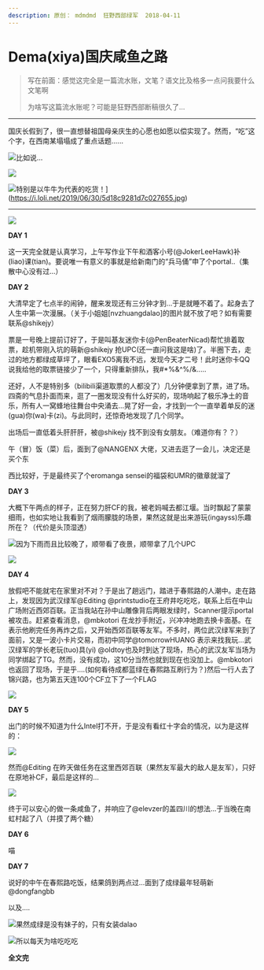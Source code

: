 ```yaml
---
description: 原创： mdmdmd  狂野西部绿军  2018-04-11
---
```


# Dema\(xiya\)国庆咸鱼之路

> 写在前面：感觉这完全是一篇流水账，文笔？语文比及格多一点问我要什么文笔啊
>
> 为啥写这篇流水账呢？可能是狂野西部断稿很久了...

___

国庆长假到了，很一直想替祖国母亲庆生的心愿也如愿以偿实现了。然而，“吃”这个字，在西南某塌塌成了重点话题......

![比如说...](https://i.loli.net/2019/06/30/5d18c927eeb2d61131.jpg)

![](https://i.loli.net/2019/06/30/5d18c9280f3f072092.jpg)

![特别是以牛牛为代表的吃货！](https://i.loli.net/2019/06/30/5d18c9281d7c027655.jpg)](https://i.loli.net/2019/06/30/5d18c9281d7c027655.jpg)

___

![](https://i.loli.net/2019/06/30/5d18c9282db8085759.jpg)

**DAY 1**

 这一天完全就是认真学习，上午写作业下午和酒客小号\(@JokerLeeHawk\)补\(liao\)课\(tian\)。要说唯一有意义的事就是给新南门的“兵马俑”申了个portal..（集散中心没有过...） 

**DAY 2**

大清早定了七点半的闹钟，醒来发现还有三分钟才到...于是就睡不着了。起身去了人生中第一次漫展。（关于小姐姐\[nvzhuangdalao\]的图片就不放了吧？如有需要联系@shikejy）

票是一号晚上提前订好了，于是叫基友迷你卡\(@PenBeaterNicad\)帮忙排着取票，趁机带刚入坑的萌新@shikejy 抢UPC\(还一直问我这是啥\)了。半圈下去，走过的地方都绿成草坪了，眼看EXO5离我不远，发现今天才二号！此时迷你卡QQ说我给他的取票链接少了一个，只得重新排队，我\#\*%&^%/&.....

还好，人不是特别多（bilibili渠道取票的人都没了）几分钟便拿到了票，进了场。四斋的气息扑面而来，逛了一圈发现没有什么好买的，现场响起了极乐净土的音乐，所有人一窝蜂地往舞台中央涌去...晃了好一会，才找到一个一直举着单反的迷\(gua\)你\(wa\)卡\(zi\)。与此同时，还惊奇地发现了几个同学。

出场后一直低着头肝肝肝，被@shikejy 找不到没有女朋友。（难道你有？？）

午（冒）饭（菜）后，面到了@NANGENX 大佬，又进去逛了一会儿，决定还是买个东

西比较好，于是最终买了个eromanga sensei的福袋和UMR的徽章就溜了

**DAY 3**

大概下午两点的样子，正在努力肝CF的我，被老妈喊去都江堰。当时飘起了蒙蒙细雨，也如实地让我看到了烟雨朦胧的场景，果然这就是出来游玩\(ingayss\)乐趣所在？（代价是头顶湿透）

![因为下雨而且比较晚了，顺带看了夜景，顺带拿了几个UPC](https://i.loli.net/2019/06/30/5d18c9287ddc242518.jpg)

![](https://i.loli.net/2019/06/30/5d18c9283fc6b33926.jpg)

**DAY 4**

放假吧不能就宅在家里对不对？于是出了趟远门，踏进于春熙路的人潮中。走在路上，发现因为武汉绿军@Editing @printstudio在王府井吃吃吃，联系上后在中山广场附近西郊百联。正当我站在孙中山雕像背后两眼发绿时，Scanner提示portal被攻击。赶紧查看消息，@mbkotori 在龙抄手附近，兴冲冲地跑去换卡面基。在表示他刷完任务再炸之后，又开始西郊百联等友军。不多时，两位武汉绿军来到了面前，又是一波小卡片交易，而初中同学@tomorrowHUANG 表示来找我玩...武汉绿军的学长老玩\(tuo\)具\(yi\) @oldtoy也及时到达了现场，热心的武汉友军当场为同学绑起了TG。然而，没有成功，这10分当然也就到现在也没加上。@mbkotori 也返回了现场，于是乎....\(如何看待成都蓝绿在春熙路互刷行为？\)然后一行人去了锦兴路，也为第五天连100个CF立下了一个FLAG

![](https://i.loli.net/2019/06/30/5d18c9284b5ea23162.jpg)

**DAY 5**

出门的时候不知道为什么Intel打不开，于是没有看红十字会的情况，以为是这样的：  

![](https://i.loli.net/2019/06/30/5d18c9283fc6b33926.jpg)

然而@Editing 在昨天做任务在这里西郊百联（果然友军最大的敌人是友军），只好在原地补CF，最后是这样的...

![](https://i.loli.net/2019/06/30/5d18c928608c625182.jpg)

终于可以安心的做一条咸鱼了，并响应了@elevzer的盖四川的想法...于当晚在南虹村起了八（并摸了两个糖）



**DAY 6**

喵

**DAY 7**

说好的中午在春熙路吃饭，结果鸽到两点过...面到了成绿最年轻萌新@dongfangbb

以及....

![果然成绿是没有妹子的，只有女装dalao](https://i.loli.net/2019/06/30/5d18c9287390f10588.jpg)

![所以每天为啥吃吃吃](https://i.loli.net/2019/06/30/5d18c92e7974390161.jpg)

**全文完**

